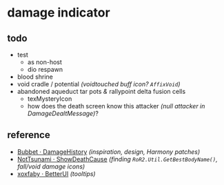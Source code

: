 # damage indicator

## todo
- test
    - as non-host
    - dio respawn
- blood shrine
- void cradle / potential *(voidtouched buff icon? `AffixVoid`)*
- abandoned aqueduct tar pots *&* rallypoint delta fusion cells
    - texMysteryIcon
    - how does the death screen know this attacker *(null attacker in DamageDealtMessage)*?

## reference

- [Bubbet · DamageHistory](https://github.com/Bubbet/Risk-Of-Rain-Mods/tree/master/DamageHistory) *(inspiration, design, Harmony patches)*
- [NotTsunami · ShowDeathCause](https://github.com/NotTsunami/ShowDeathCause) *(finding `RoR2.Util.GetBestBodyName()`, fall/void damage icons)*
- [xoxfaby · BetterUI](https://github.com/xoxfaby/BetterUI) *(tooltips)*
